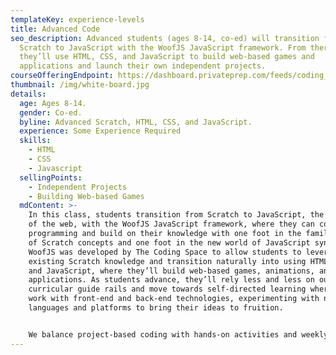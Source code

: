 ```yaml
---
templateKey: experience-levels
title: Advanced Code
seo_description: Advanced students (ages 8-14, co-ed) will transition from
  Scratch to JavaScript with the WoofJS JavaScript framework. From there,
  they’ll use HTML, CSS, and JavaScript to build web-based games and
  applications and launch their own independent projects.
courseOfferingEndpoint: https://dashboard.privateprep.com/feeds/coding_space/classes?class_category_ids[]=45
thumbnail: /img/white-board.jpg
details:
  age: Ages 8-14.
  gender: Co-ed.
  byline: Advanced Scratch, HTML, CSS, and JavaScript.
  experience: Some Experience Required
  skills:
    - HTML
    - CSS
    - Javascript
  sellingPoints:
    - Independent Projects
    - Building Web-based Games
  mdContent: >-
    In this class, students transition from Scratch to JavaScript, the language
    of the web, with the WoofJS JavaScript framework, where they can continue
    programming and build on their knowledge with one foot in the familiar world
    of Scratch concepts and one foot in the new world of JavaScript syntax.
    WoofJS was developed by The Coding Space to allow students to leverage their
    existing Scratch knowledge and transition naturally into using HTML, CSS,
    and JavaScript, where they’ll build web-based games, animations, and
    applications. As students advance, they’ll rely less and less on our
    curricular guide rails and move towards self-directed learning where they’ll
    work with front-end and back-end technologies, experimenting with new
    languages and platforms to bring their ideas to fruition.


    We balance project-based coding with hands-on activities and weekly challenges that help students learn on and off-screen. During each class, students get a break from their screens and discover opportunities to create and explore all around them with activities such as: engineering challenges, science experiments, short story writing, and more.
---
```


